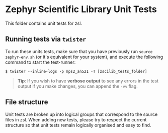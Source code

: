# Zephyr Scientific Library Unit Tests

This folder contains unit tests for zsl.

## Running tests via `twister`

To run these units tests, make sure that you have previously run
`source zephyr-env.sh` (or it's equivalent for your system), and
execute the following command to start the test-runner:

```
$ twister --inline-logs -p mps2_an521 -T [zscilib_tests_folder]
```

> **Tip**: If you wish to have **verbose output** to see any errors in
  the test output if you make changes, you can append the `-vv` flag.

## File structure

Unit tests are broken up into logical groups that correspond to the source
files in zsl.  When adding new tests, please try to respect the current
structure so that unit tests remain logically organised and easy to find.
